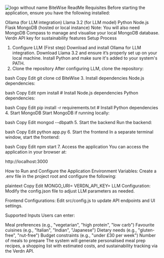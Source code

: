![logo without name](https://github.com/user-attachments/assets/d7f7abe0-cc24-466b-bdca-466e899ead01)
BiteWise ReadMe
Requisites
Before starting the application, ensure you have the following installed:

Ollama (for LLM integration)
Llama 3.2 (for LLM model)
Python
Node.js
Flask
MongoDB (hosted or local instance)
Note: You will also need MongoDB Compass to manage and visualise your local MongoDB database.
Verdn API key for sustainability features
Setup Process
1. Configure LLM (First step)
Download and install Ollama for LLM integration.
Download Llama 3.2 and ensure it’s properly set up on your local machine.
Install Python and make sure it's added to your system's PATH.
2. Clone the repository
After configuring LLM, clone the repository:

bash
Copy
Edit
git clone <repository-url>
cd BiteWise
3. Install dependencies
Node.js dependencies:

bash
Copy
Edit
npm install  # Install Node.js dependencies
Python dependencies:

bash
Copy
Edit
pip install -r requirements.txt  # Install Python dependencies
4. Start MongoDB
Start MongoDB if running locally:

bash
Copy
Edit
mongod --dbpath <your-db-path>
5. Start the backend
Run the backend:

bash
Copy
Edit
python app.py
6. Start the frontend
In a separate terminal window, start the frontend:

bash
Copy
Edit
npm start
7. Access the application
You can access the application in your browser at:

http://localhost:3000

How to Run and Configure the Application
Environment Variables:
Create a .env file in the project root and configure the following:

plaintext
Copy
Edit
MONGO_URI=<your-mongodb-connection-string>
VERDN_API_KEY=<your-verdn-api-key>
LLM Configuration:
Modify the config.json file to adjust LLM parameters as needed.

Frontend Configurations:
Edit src/config.js to update API endpoints and UI settings.

Supported Inputs
Users can enter:

Meal preferences (e.g., "vegetarian", "high protein", "low carb")
Favourite cuisines (e.g., "Italian", "Indian", "Japanese")
Dietary needs (e.g., "gluten-free", "nut-free")
Budget constraints (e.g., "under £30 per week")
Number of meals to prepare
The system will generate personalised meal prep recipes, a shopping list with estimated costs, and sustainability tracking via the Verdn API.
